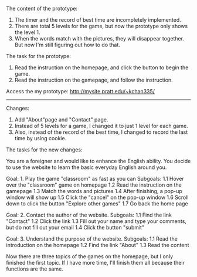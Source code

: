 The content of the prototype:
1. The timer and the record of best time are incompletely implemented.
2. There are total 5 levels for the game, but now the prototype only shows the level 1.
3. When the words match with the pictures, they will disappear together. But now I'm still 
figuring out how to do that.

The task for the prototype:
1. Read the instruction on the homepage, and click the button to begin the game.
2. Read the instruction on the gamepage, and follow the instruction.

Access the my prototype:
http://mysite.pratt.edu/~kchan335/

------------------------------------------------------------------------------------------

Changes:
1. Add "About"page and "Contact" page.
2. Instead of 5 levels for a game, I changed it to just 1 level for each game.
3. Also, instead of the record of the best time, I changed to record the last time by using cookie.


The tasks for the new changes:

You are a foreigner and would like to enhance the English ability.
You decide to use the website to learn the basic everyday English around you. 

Goal: 1. Play the game "classroom" as fast as you can
Subgoals:
1.1 Hover over the "classroom" game on homepage
1.2 Read the instruction on the gamepage
1.3 Match the words and pictures
1.4 After finishing, a pop-up window will show up
1.5 Click the "cancel" on the pop-up window
1.6 Scroll down to click the button "Explore other games"
1.7 Go back the home page

Goal: 2. Contact the author of the website.
Subgoals:
1.1 Find the link "Contact"
1.2 Click the link
1.3 Fill out your name and type your comments, but do not fill out your email
1.4 Click the button "submit"

Goal: 3. Understand the purpose of the website.
Subgoals:
1.1 Read the introduction on the homepage
1.2 Find the link "About"
1.3 Read the content

Now there are three topics of the games on the homepage, but I only finished the first topic.
If I have more time, I'll finish them all because their functions are the same. 










